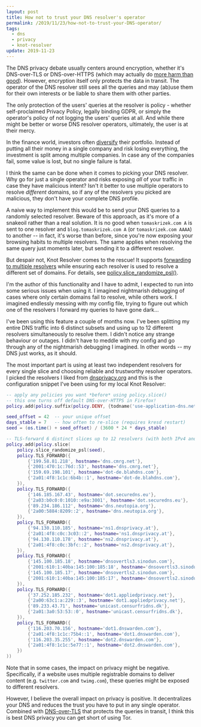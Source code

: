 ```yaml
---
layout: post
title: How not to trust your DNS resolver's operator
permalink: /2019/11/23/how-not-to-trust-your-DNS-operator/
tags:
  - dns
  - privacy
  - knot-resolver
update: 2019-11-23
---
```


The DNS privacy debate usually centers around encryption, whether it's
DNS-over-TLS or DNS-over-HTTPS (which may actually do [more harm than
good](https://labs.ripe.net/Members/bert_hubert/centralised-doh-is-bad-for-privacy-in-2019-and-beyond)).
However, encryption itself only protects the data in transit. The operator of
the DNS resolver still sees all the queries and may (ab)use them for their own
interests or be liable to share them with other parties.

The only protection of the users' queries at the resolver is policy - whether
self-proclaimed Privacy Policy, legally binding GDPR, or simply the operator's
policy of not logging the users' queries at all. And while there might be
better or worse DNS resolver operators, ultimately, the user is at their mercy.

In the finance world, investors often
[diversify](https://en.wikipedia.org/wiki/Diversification_(finance)) their
portfolio. Instead of putting all their money in a single company and risk
losing everything, the investment is split among multiple companies. In case
any of the companies fail, some value is lost, but no single failure is fatal.

I think the same can be done when it comes to picking your DNS resolver.  Why
go for just a single operator and risks exposing *all* of your traffic in case
they have malicious intent? Isn't it better to use multiple operators to
resolve *different* domains, so if any of the resolvers you picked are
malicious, they don't have your complete DNS profile.

A naive way to implement this would be to send your DNS queries to a randomly
selected resolver.  Beware of this approach, as it's more of a snakeoil rather
than a real solution. It is no good when `tomaskrizek.com A` is sent to one
resolver and `blog.tomaskrizek.com A` (or `tomaskrizek.com AAAA`) to another --
in fact, it's worse than before, since you're now exposing your browsing habits
to multiple resolvers. The same applies when resolving the same query just
moments later, but sending it to a different resolver.

But despair not, Knot Resolver comes to the rescue! It supports [forwarding to
multiple
resolvers](https://knot-resolver.readthedocs.io/en/stable/modules.html#forwarding-to-multiple-targets)
while ensuring each resolver is used to resolve a different set of domains. For
details, see
[policy.slice_randomize_psl()](https://knot-resolver.readthedocs.io/en/stable/modules.html#c.policy.slice_randomize_psl).

I'm the author of this functionality and I have to admit, I expected to run
into some serious issues when using it. I imagined nightmarish debugging of
cases where only certain domains fail to resolve, while others work. I imagined
endlessly messing with my config file, trying to figure out which one of the
resolvers I forward my queries to have gone dark...

I've been using this feature a couple of months now. I've been splitting my
entire DNS traffic into 6 distinct subsets and using up to 12 different
resolvers simultaneously to resolve them. I didn't notice any strange behaviour
or outages. I didn't have to meddle with my config and go through any of the
nightmarish debugging I imagined. In other words -- my DNS just works, as it
should.

The most important part is using at least two independent resolvers for every
single slice and choosing reliable and trustworthy resolver operators.  I
picked the resolvers I liked from
[dnsprivacy.org](https://dnsprivacy.org/wiki/display/DP/DNS+Privacy+Test+Servers)
and this is the configuration snippet I've been using for my local Knot
Resolver:

```lua
-- apply any policies you want *before* using policy.slice()
-- this one turns off default DNS-over-HTTPS in Firefox!
policy.add(policy.suffix(policy.DENY, {todname('use-application-dns.net')}))

seed_offset = 42  -- your unique offset
days_stable = 7   -- how often to re-slice (requires kresd restart)
seed = (os.time() + seed_offset) / (3600 * 24 * days_stable)

-- TLS-forward 6 distinct slices up to 12 resolvers (with both IPv4 and IPv6)
policy.add(policy.slice(
	policy.slice_randomize_psl(seed),
	policy.TLS_FORWARD({
		{'199.58.81.218', hostname='dns.cmrg.net'},
		{'2001:470:1c:76d::53', hostname='dns.cmrg.net'},
		{'159.69.198.101', hostname='dot-de.blahdns.com'},
		{'2a01:4f8:1c1c:6b4b::1', hostname='dot-de.blahdns.com'},
	}),
	policy.TLS_FORWARD({
		{'146.185.167.43', hostname='dot.securedns.eu'},
		{'2a03:b0c0:0:1010::e9a:3001', hostname='dot.securedns.eu'},
		{'89.234.186.112', hostname='dns.neutopia.org'},
		{'2a00:5884:8209::2', hostname='dns.neutopia.org'},
	}),
	policy.TLS_FORWARD({
		{'94.130.110.185', hostname='ns1.dnsprivacy.at'},
		{'2a01:4f8:c0c:3c03::2', hostname='ns1.dnsprivacy.at'},
		{'94.130.110.178', hostname='ns2.dnsprivacy.at'},
		{'2a01:4f8:c0c:3bfc::2', hostname='ns2.dnsprivacy.at'},
	}),
	policy.TLS_FORWARD({
		{'145.100.185.18', hostname='dnsovertls3.sinodun.com'},
		{'2001:610:1:40ba:145:100:185:18', hostname='dnsovertls3.sinodun.com'},
		{'145.100.185.17', hostname='dnsovertls2.sinodun.com'},
		{'2001:610:1:40ba:145:100:185:17', hostname='dnsovertls2.sinodun.com'},
	}),
	policy.TLS_FORWARD({
		{'37.252.185.232', hostname='dot1.appliedprivacy.net'},
		{'2a00:63c1:a:229::3', hostname='dot1.appliedprivacy.net'},
		{'89.233.43.71', hostname='unicast.censurfridns.dk'},
		{'2a01:3a0:53:53::0', hostname='unicast.censurfridns.dk'},
	}),
	policy.TLS_FORWARD({
		{'116.203.70.156', hostname='dot1.dnswarden.com'},
		{'2a01:4f8:1c1c:75b4::1', hostname='dot1.dnswarden.com'},
		{'116.203.35.255', hostname='dot2.dnswarden.com'},
		{'2a01:4f8:1c1c:5e77::1', hostname='dot2.dnswarden.com'},
	})
))
```

Note that in some cases, the impact on privacy might be negative. Specifically,
if a website uses multiple registrable domains to deliver content (e.g.
`twitter.com` and `twimg.com`), these queries might be exposed to different
resolvers.

However, I believe the overall impact on privacy is positive. It decentralizes
your DNS and reduces the trust you have to put in any single operator. Combined
with [DNS-over-TLS](/2019/06/22/dns-privacy-with-dot/) that protects the
queries in transit, I think this is best DNS privacy you can get short of using
Tor.
